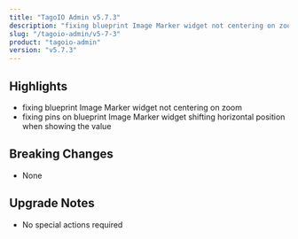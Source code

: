 ```yaml
---
title: "TagoIO Admin v5.7.3"
description: "fixing blueprint Image Marker widget not centering on zoom"
slug: "/tagoio-admin/v5-7-3"
product: "tagoio-admin"
version: "v5.7.3"
---
```


## Highlights

- fixing blueprint Image Marker widget not centering on zoom
- fixing pins on blueprint Image Marker widget shifting horizontal position when showing the value

## Breaking Changes

- None

## Upgrade Notes

- No special actions required
